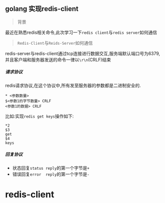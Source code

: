 ## golang 实现redis-client


> 背景

最近在熟悉redis相关命令,此次学习一下`redis client`与`redis server`如何通信


> `Redis-Client`与`Reids-Server`如何通信

redis-server与redis-client通过tcp连接进行数据交互,服务端默认端口号为6379,并且客户端和服务器发送的命令一律以`\r\n`(CRLF)结束






##### 请求协议

redis请求协议,在这个协议中,所有发至服务器的参数都是二进制安全的.

```
* <参数数量>
$<参数1的字节数量> CRLF
<参数1的数据> CRLF
```

比如:实现`redis get keys`操作如下:

```
*2
$3
get
$4
keys
```

##### 回复协议

* 状态回复`status reply`的第一个字节是`+`
* 错误回复`error  reply`的第一个字节是`-`
# redis-client
